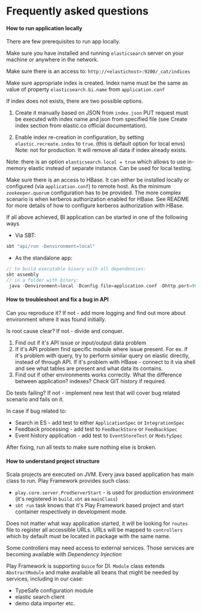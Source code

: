 # Frequently asked questions

#### How to run application locally

There are few prerequisites to run app locally.

Make sure you have installed and running `elasticsearch` server on your machine or anywhere in the network.

Make sure there is an access to: `http://<elastichost>:9200/_cat/indices`

Make sure appropriate index is created. Index name must be the same as value of property `elasticsearch.bi.name` from `application.conf`

If index does not exists, there are two possible options.
1. Create it manually based on JSON from `index.json`
PUT request must be executed with index name and json from specified file (see Create index section from elastic.co official documentation).

2. Enable index re-creation in configuration, by setting `elastic.recreate.index` to `true`. (this is default option for local envs)
Note: not for production. It will remove all data if index already exists.

Note: there is an option ``elasticsearch.local = true`` which allows to use in-memory elastic instead of separate instance.
Can be used for local testing.

Make sure there is an access to HBase. 
It can either be installed locally or configured (via `application.conf`) to remote host.
As the minimum `zookeeper.quorum` configuration has to be provided. The more complex scenario is when kerberos authorization enabled for HBase.
See README for more details of how to configure kerberos authorization with HBase.

If all above achieved, BI application can be started in one of the following ways

- Via SBT: 
```groovy
sbt "api/run -Denvironment=local"
```

- As the standalone app:
```groovy
// to build executable binary with all dependencies:
sbt assembly
// in a folder with binary:
 java -Denvironment=local -Dconfig.file=application.conf -Dhttp.port=9050 -jar ons-bi-api.jar
```

#### How to troubleshoot and fix a bug in API

Can you reproduce it?
If not - add more logging and find out more about environment where it was found initially.

Is root cause clear?
If not - divide and conquer.
1. Find out if it's API issue or input/output data problem
2. If it's API problem find specific module where issue present. 
For ex. if it's problem with query, try to perform similar query on elastic directly, instead of through API.
If it's problem with HBase - connect to it via shell and see what tables are present and what data its contains.
3. Find out if other environments works correctly. What the difference between application? indexes? Check GIT history if required.

Do tests failing? 
If not - implement new test that will cover bug related scenario and fails on it.

In case if bug related to: 
- Search in ES - add test to either `ApplicationSpec` or `IntegrationSpec`
- Feedback processing - add test to `FeedbackStore` or `FeedbackSpec`
- Event history application - add test to `EventStoreTest` or `ModifySpec`

After fixing, run all tests to make sure nothing else is broken.

#### How to understand project structure

Scala projects are executed on JVM. Every java based application has main class to run.
Play Framework provides such class:
- `play.core.server.ProdServerStart` - is used for production environment (it's registered in `build.sbt` as `mainClass`)
- `sbt run` task knows that it's Play Framework based project and start container respectively in development mode.
 
Does not matter what way application started, it will be looking for ``routes`` file to register all accessible URLs.
URLs will be mapped to `controllers` which by default must be located in package with the same name.

Some controllers may need access to external services. Those services are becoming available with *Dependency Injection*
 
Play Framework is supporting `Guice` for DI. `Module` class extends `AbstractModule` and make available all beans that might be needed by services,
including in our case:
- TypeSafe configuration module
- elastic search client
- demo data importer
etc.



